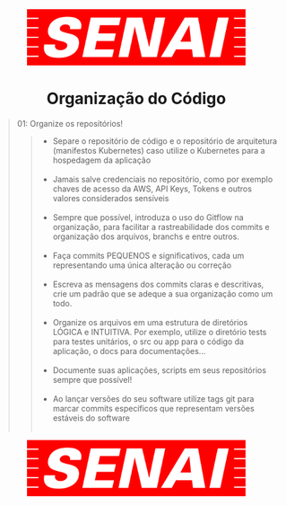 <div align="center">
<img src="../images/SENAI-Logo.png" height="100">
</div>

<h1 align="center"> Organização do Código </h1>

> 01: Organize os repositórios!
>>* Separe o repositório de código e o repositório de arquitetura (manifestos Kubernetes) caso utilize o Kubernetes para a hospedagem da aplicação <br><br>
>>* Jamais salve credenciais no repositório, como por exemplo chaves de acesso da AWS, API Keys, Tokens e outros valores considerados sensíveis <br><br>
>>* Sempre que possível, introduza o uso do Gitflow na organização, para facilitar a rastreabilidade dos commits e organização dos arquivos, branchs e entre outros. <br> <br>
>>* Faça commits PEQUENOS e significativos, cada um representando uma única alteração ou correção <br><br>
>>* Escreva as mensagens dos commits claras e descritivas, crie um padrão que se adeque a sua organização como um todo. <br><br>
>>* Organize os arquivos em uma estrutura de diretórios LÓGICA e INTUITIVA. Por exemplo, utilize o diretório tests para testes unitários, o src ou app para o código da aplicação, o docs para documentações...<br><br>
>>* Documente suas aplicações, scripts em seus repositórios sempre que possível!<br><br>
>>* Ao lançar versões do seu software utilize tags git para marcar commits específicos que representam versões estáveis do software <br><br>

<div align="center">
<img src="../images/SENAI-Logo.png" height="100">
</div>
